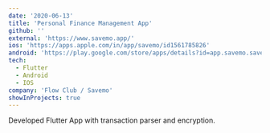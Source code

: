 ```yaml
---
date: '2020-06-13'
title: 'Personal Finance Management App'
github: ''
external: 'https://www.savemo.app/'
ios: 'https://apps.apple.com/in/app/savemo/id1561785826'
android: 'https://play.google.com/store/apps/details?id=app.savemo.savemo&hl=en_IN&gl=US'
tech:
  - Flutter
  - Android
  - IOS
company: 'Flow Club / Savemo'
showInProjects: true
---
```

Developed Flutter App with transaction parser and encryption.